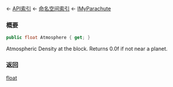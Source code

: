 ← [API索引](Api-Index) ← [命名空间索引](Namespace-Index) ← [IMyParachute](SpaceEngineers.Game.ModAPI.Ingame.IMyParachute)

### 概要

```csharp
public float Atmosphere { get; }
```

Atmospheric Density at the block. Returns 0.0f if not near a planet.

### 返回

[float](https://docs.microsoft.com/en-us/dotnet/api/System.Single?view=netframework-4.6)

